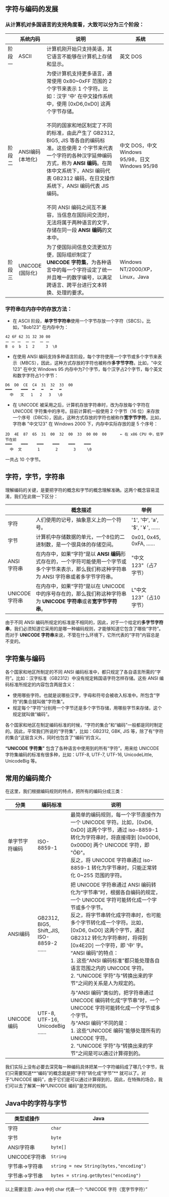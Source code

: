 ## 字符与编码的发展

### 从计算机对多国语言的支持角度看，大致可以分为三个阶段：

|  | 系统内码 | 说明 | 系统 |
| ---------- | --- | --- | --- |
| 阶段一 |  ASCII | 计算机刚开始只支持英语，其它语言不能够在计算机上存储和显示。| 英文 DOS |
| 阶段二	 |  ANSI编码<br>(本地化) | 为使计算机支持更多语言，通常使用 0x80~0xFF 范围的 2 个字节来表示 1 个字符。比如：汉字 '中' 在中文操作系统中，使用 [0xD6,0xD0] 这两个字节存储。<br><br>不同的国家和地区制定了不同的标准，由此产生了 GB2312, BIG5, JIS 等各自的编码标准。这些使用 2 个字节来代表一个字符的各种汉字延伸编码方式，称为 **ANSI 编码**。在简体中文系统下，ANSI 编码代表 GB2312 编码，在日文操作系统下，ANSI 编码代表 JIS 编码。<br><br>不同 ANSI 编码之间互不兼容，当信息在国际间交流时，无法将属于两种语言的文字，存储在同一段 **ANSI 编码**的文本中。| 中文 DOS，中文 Windows 95/98，日文 Windows 95/98 |
| 阶段三	 |  UNICODE<br>(国际化) | 为了使国际间信息交流更加方便，国际组织制定了 **UNICODE 字符集**，为各种语言中的每一个字符设定了统一并且唯一的数字编号，以满足跨语言、跨平台进行文本转换、处理的要求。| Windows NT/2000/XP，Linux，Java |

### 字符串在内存中的存放方法：

* 在 ASCII 阶段，**单字节字符串**使用一个字节存放一个字符（SBCS）。比如，"Bob123" 在内存中为：

```
42 6F 62 31 32 30 00
ー ー ー  ー ー  ー ー
B  o  b  1  2	  3	 \0
```

* 在使用 ANSI 编码支持多种语言阶段，每个字符使用一个字节或多个字节来表示（MBCS），因此，这种方式存放的字符也被称作**多字节字符**。比如，"中文123" 在中文 Windows 95 内存中为7个字节，每个汉字占2个字节，每个英文和数字字符占1个字节：

```
D6	D0	CE	C4	31  32  33  00
━━━    ━━━	━   ━   ━   ━
  中	  文   1   2   3   \0
```

* 在 UNICODE 被采用之后，计算机存放字符串时，改为存放每个字符在 UNICODE 字符集中的序号。目前计算机一般使用 2 个字节（16 位）来存放一个序号（DBCS），因此，这种方式存放的字符也被称作**宽字节字符**。比如，字符串 "中文123" 在 Windows 2000 下，内存中实际存放的是 5 个序号：

```
2D	4E	87	65	31  00  32  00  33  00 00  00      ← 在 x86 CPU 中，低字节在前
━━━    ━━━    ━━━    ━━━    ━━━    ━━━
  中	 文	     1       2       3     \0
```
一共占 10 个字节。

## 字符，字节，字符串

理解编码的关键，是要把字符的概念和字节的概念理解准确。这两个概念容易混淆，我们在此做一下区分：

|  | 概念描述 | 举例 |
| ---------- | --- | --- |
| 字符	 |  人们使用的记号，抽象意义上的一个符号。 | '1', '中', 'a', '$', '￥', ……|
| 字节	 |  计算机中存储数据的单元，一个8位的二进制数，是一个很具体的存储空间。 | 0x01, 0x45, 0xFA, ……|
| ANSI<br>字符串	 | 在内存中，如果“字符”是以 **ANSI 编码**形式存在的，一个字符可能使用一个字节或多个字节来表示，那么我们称这种字符串为 ANSI 字符串或者多字节字符串。 | "中文123"（占7字节）|
| UNICODE<br>字符串	 | 在内存中，如果“字符”是以在 UNICODE 中的序号存在的，那么我们称这种字符串为 **UNICODE 字符串**或者**宽字节字符串**。	 | L"中文123"（占10字节）|

由于不同 ANSI 编码所规定的标准是不相同的，因此，对于一个给定的**多字节字符串**，我们必须知道它采用的是哪一种编码规则，才能够知道它包含了哪些“字符”。而对于 **UNICODE 字符串**来说，不管在什么环境下，它所代表的“字符”内容总是不变的。

## 字符集与编码

各个国家和地区所制定的不同 ANSI 编码标准中，都只规定了各自语言所需的“字符”。比如：汉字标准（GB2312）中没有规定韩国语字符怎样存储。这些 ANSI 编码标准所规定的内容包含两层含义：

* 使用哪些字符。也就是说哪些汉字，字母和符号会被收入标准中。所包含“字符”的集合就叫做“字符集”。
* 规定每个“字符”分别用一个字节还是多个字节存储，用哪些字节来存储，这个规定就叫做“编码”。

各个国家和地区在制定编码标准的时候，“字符的集合”和“编码”一般都是同时制定的。因此，平常我们所说的“字符集”，比如：GB2312, GBK, JIS 等，除了有“字符的集合”这层含义外，同时也包含了“编码”的含义。

**“UNICODE 字符集”** 包含了各种语言中使用到的所有“字符”。用来给 UNICODE 字符集编码的标准有很多种，比如：UTF-8, UTF-7, UTF-16, UnicodeLittle, UnicodeBig 等。

## 常用的编码简介

在这里，我们根据编码规则的特点，把所有的编码分成三类：

| 分类 | 编码标准 | 说明 |
| ---------- | --- | --- |
| 单字节字符编码	 |  ISO-8859-1	 | 最简单的编码规则，每一个字节直接作为一个 UNICODE 字符。比如，[0xD6, 0xD0] 这两个字节，通过 iso-8859-1 转化为字符串时，将直接得到 [0x00D6, 0x00D0] 两个 UNICODE 字符，即 "ÖÐ"。<br>反之，将 UNICODE 字符串通过 iso-8859-1 转化为字节串时，只能正常转化 0~255 范围的字符。|
| ANSI编码	 |  GB2312,<br>BIG5,<br>Shift_JIS,<br>ISO-8859-2 <br>……| 把 UNICODE 字符串通过 ANSI 编码转化为“字节串”时，根据各自编码的规定，一个 UNICODE 字符可能转化成一个字节或多个字节。<br>反之，将字节串转化成字符串时，也可能多个字节转化成一个字符。比如，[0xD6, 0xD0] 这两个字节，通过 GB2312 转化为字符串时，将得到 [0x4E2D] 一个字符，即 '中' 字。<br>“ANSI 编码”的特点：<br>1. 这些“ANSI 编码标准”都只能处理各自语言范围之内的 UNICODE 字符。<br>2. “UNICODE 字符”与“转换出来的字节”之间的关系是人为规定的。|
| UNICODE 编码		 |  UTF-8,<br>UTF-16,<br>UnicodeBig<br>……| 与“ANSI 编码”类似的，把字符串通过 UNICODE 编码转化成“字节串”时，一个 UNICODE 字符可能转化成一个字节或多个字节。<br>与“ANSI 编码”不同的是：<br>1. 这些“UNICODE 编码”能够处理所有的 UNICODE 字符。<br>2. “UNICODE 字符”与“转换出来的字节”之间是可以通过计算得到的。|

我们实际上没有必要去深究每一种编码具体把某一个字符编码成了哪几个字节，我们只需要知道**“编码”的概念就是把“字符”转化成“字节”** 就可以了。对于“UNICODE 编码”，由于它们是可以通过计算得到的，因此，在特殊的场合，我们可以去了解某一种“UNICODE 编码”是怎样的规则。

## Java中的字符与字节

| 类型或操作 | Java |
| ---------- | --- |
| 字符 |  `char` |
| 字节 |  `byte` |
| ANSI字符串 |  `byte[]` |
| UNICODE字符串 |  `String` |
| 字节串→字符串	 |  `string = new String(bytes,"encoding")`|
| 字节串→字节串	 |  `bytes = string.getBytes("encoding")` |

以上需要注意: Java 中的 char 代表一个 “UNICODE 字符（宽字节字符）”












